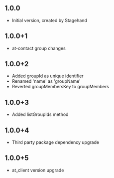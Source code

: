 ## 1.0.0
- Initial version, created by Stagehand
## 1.0.0+1
- at-contact group changes
## 1.0.0+2
- Added groupId as unique identifier 
- Renamed 'name' as 'groupName' 
- Reverted groupMembersKey to groupMembers
## 1.0.0+3
- Added listGroupIds method
## 1.0.0+4
- Third party package dependency upgrade
## 1.0.0+5
- at_client version upgrade
